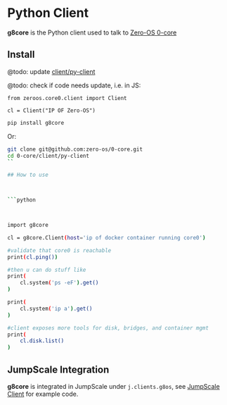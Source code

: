 # Python Client

**g8core** is the Python client used to talk to [Zero-OS 0-core](./)

## Install

@todo: update [client/py-client](client/py-client)

@todo: check if code needs update, i.e. in JS:
```
from zeroos.core0.client import Client

cl = Client("IP OF Zero-OS")
```


```bash
pip install g8core
```

Or:

```bash
git clone git@github.com:zero-os/0-core.git
cd 0-core/client/py-client
``

## How to use



```python



import g8core

cl = g8core.Client(host='ip of docker container running core0')

#validate that core0 is reachable
print(cl.ping())

#then u can do stuff like
print(
    cl.system('ps -eF').get()
)

print(
    cl.system('ip a').get()
)

#client exposes more tools for disk, bridges, and container mgmt
print(
    cl.disk.list()
)
```

## JumpScale Integration

**g8core** is integrated in JumpScale under `j.clients.g8os`, see [JumpScale Client](jumpscale.md) for example code.

